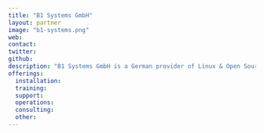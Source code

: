 ```yaml
---
title: "B1 Systems GmbH"
layout: partner
image: "b1-systems.png"
web: 
contact: 
twitter: 
github: 
description: "B1 Systems GmbH is a German provider of Linux & Open Source consulting, training, managed service & support founded in 2004 and operating worldwide. Our team of 150 Linux experts offers tailor-made solutions based on cloud & container technologies, virtualization & high availability as well as monitoring, system & configuration management."
offerings:
  installation:
  training: 
  support: 
  operations: 
  consulting: 
  other: 
---
```

